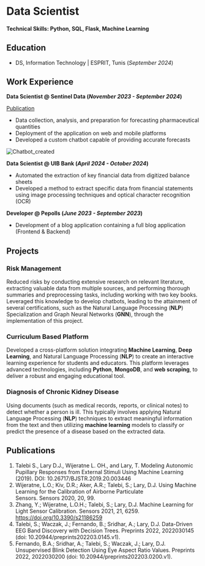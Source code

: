 # Data Scientist

#### Technical Skills: Python, SQL, Flask, Machine Learning

## Education
- DS, Information Technology | ESPRIT, Tunis (_September 2024_)								       		

## Work Experience
**Data Scientist @ Sentinel Data (_November 2023 - September 2024_)**

[Publication](https://www.mdpi.com/1424-8220/22/8/3048)

- Data collection, analysis, and preparation for forecasting pharmaceutical quantities
- Deployment of the application on web and mobile platforms
- Developed a custom chatbot capable of providing accurate forecasts

![Chatbot_created](/assets/img/eeg_band_discovery.jpeg)

**Data Scientist @ UIB Bank (_April 2024 - October 2024_)**
- Automated the extraction of key financial data from digitized balance sheets
- Developed a method to extract specific data from financial statements using image processing techniques and optical character recognition (OCR)
  
**Developer @ Pepolls (_June 2023 - September 2023_)**
- Development of a blog application containing a full blog application (Frontend & Backend)

## Projects
###  Risk Management

Reduced risks by conducting extensive research on relevant literature, extracting valuable data from multiple sources, and performing thorough summaries and preprocessing tasks, including working with two key books. Leveraged this knowledge to develop chatbots, leading to the attainment of several certifications, such as the Natural Language Processing (**NLP**) Specialization and Graph Neural Networks (**GNN**), through the implementation of this project.


### Curriculum Based Platform

Developed a cross-platform solution integrating **Machine Learning**, **Deep Learning**, and Natural Language Processing (**NLP**) to create an interactive learning experience for students and educators. This platform leverages advanced technologies, including **Python**, **MongoDB**, and **web scraping**, to deliver a robust and engaging educational tool.

### Diagnosis of Chronic Kidney Disease

Using documents (such as medical records, reports, or clinical notes) to detect whether a person is ill. This typically involves applying Natural Language Processing (**NLP**) techniques to extract meaningful information from the text and then utilizing **machine learning** models to classify or predict the presence of a disease based on the extracted data.

## Publications
1. Talebi S., Lary D.J., Wijeratne L. OH., and Lary, T. Modeling Autonomic Pupillary Responses from External Stimuli Using Machine Learning (2019). DOI: 10.26717/BJSTR.2019.20.003446
2. Wijeratne, L.O.; Kiv, D.R.; Aker, A.R.; Talebi, S.; Lary, D.J. Using Machine Learning for the Calibration of Airborne Particulate Sensors. Sensors 2020, 20, 99.
3. Zhang, Y.; Wijeratne, L.O.H.; Talebi, S.; Lary, D.J. Machine Learning for Light Sensor Calibration. Sensors 2021, 21, 6259. https://doi.org/10.3390/s21186259
4. Talebi, S.; Waczak, J.; Fernando, B.; Sridhar, A.; Lary, D.J. Data-Driven EEG Band Discovery with Decision Trees. Preprints 2022, 2022030145 (doi: 10.20944/preprints202203.0145.v1).
5. Fernando, B.A.; Sridhar, A.; Talebi, S.; Waczak, J.; Lary, D.J. Unsupervised Blink Detection Using Eye Aspect Ratio Values. Preprints 2022, 2022030200 (doi: 10.20944/preprints202203.0200.v1).
